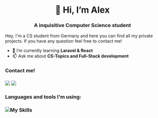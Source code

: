 <h1 align="center">👋 Hi, I’m Alex</h1>
<h3 align="center"> A inquisitive Computer Science student</h3>
<p>
Hey, I'm a CS student from Germany and here you can find all my private projects. If you have any question feel free to contact me!

- 🌱 I’m currently learning <b> Laravel & React </b>
- 📫 Ask me about <b> CS-Topics and Full-Stack development </b>

<h3>Contact me!<h3>
  
<a href="mailto:al.laskevic@gmail.com"><img src="https://github.com/gauravghongde/social-icons/blob/master/SVG/Color/Gmail.svg"></a>
<a href="https://de.linkedin.com/in/alexander-laskevic-407a69212"><img src="https://github.com/gauravghongde/social-icons/blob/master/SVG/Color/LinkedIN.svg"></a>

  
<h3>Languages and tools I'm using:<h3>

![My Skills](https://skills.thijs.gg/icons?i=html,css,figma,js,angular,react,laravel,mysql,cpp,py,linux)
